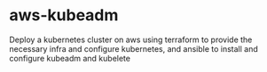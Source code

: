 # aws-kubeadm
Deploy a kubernetes cluster on aws using terraform to provide the necessary infra and configure kubernetes, and ansible to install and configure kubeadm and kubelete
